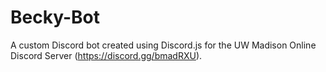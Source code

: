 # Becky-Bot
A custom Discord bot created using Discord.js for the UW Madison Online Discord Server (https://discord.gg/bmadRXU).
